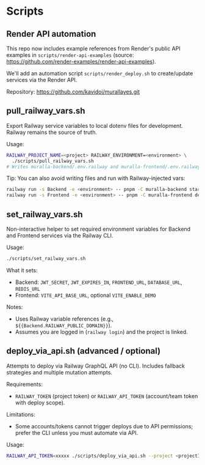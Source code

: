# Scripts

## Render API automation

This repo now includes example references from Render's public API examples in `scripts/render-api-examples` (source: https://github.com/render-examples/render-api-examples).

We'll add an automation script `scripts/render_deploy.sh` to create/update services via the Render API.

Repository: https://github.com/kavidoi/murallayes.git

## pull_railway_vars.sh
Export Railway service variables to local dotenv files for development. Railway remains the source of truth.

Usage:
```bash
RAILWAY_PROJECT_NAME=<project> RAILWAY_ENVIRONMENT=<environment> \
  ./scripts/pull_railway_vars.sh
# Writes muralla-backend/.env.railway and muralla-frontend/.env.railway (gitignored)
```

Tip: You can also avoid writing files and run with Railway-injected vars:
```bash
railway run -s Backend -e <environment> -- pnpm -C muralla-backend start:dev
railway run -s Frontend -e <environment> -- pnpm -C muralla-frontend dev
```

## set_railway_vars.sh
Non-interactive helper to set required environment variables for Backend and Frontend services via the Railway CLI.

Usage:
```bash
./scripts/set_railway_vars.sh
```
What it sets:
- Backend: `JWT_SECRET`, `JWT_EXPIRES_IN`, `FRONTEND_URL`, `DATABASE_URL`, `REDIS_URL`
- Frontend: `VITE_API_BASE_URL`, optional `VITE_ENABLE_DEMO`

Notes:
- Uses Railway variable references (e.g., `${{Backend.RAILWAY_PUBLIC_DOMAIN}}`).
- Assumes you are logged in (`railway login`) and the project is linked.

## deploy_via_api.sh (advanced / optional)
Attempts to deploy via Railway GraphQL API (no CLI). Includes fallback strategies and multiple mutation attempts.

Requirements:
- `RAILWAY_TOKEN` (project token) or `RAILWAY_API_TOKEN` (account/team token with deploy scope).

Limitations:
- Some accounts/tokens cannot trigger deploys due to API permissions; prefer the CLI unless you must automate via API.

Usage:
```bash
RAILWAY_API_TOKEN=xxxxx ./scripts/deploy_via_api.sh --project <projectId> --env <envId> --service <serviceId>
``` 